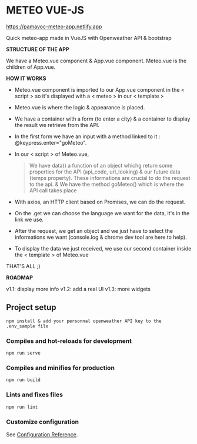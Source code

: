 # METEO VUE-JS 

https://pamavoc-meteo-app.netlify.app

Quick meteo-app made in VueJS with Openweather API & bootstrap

<b>STRUCTURE OF THE APP</b>

We have a Meteo.vue component & App.vue component.
Meteo.vue is the children of App.vue.


<b>HOW IT WORKS</b>

- Meteo.vue component is imported to our App.vue component in the < script > so it's displayed with a < meteo > in our < template >
- Meteo.vue is where the logic & appearance is placed.
- We have a container with a form (to enter a city) & a container to display the result we retrieve from the API.
- In the first form we have an input with a method linked to it : @keypress.enter="goMeteo". 

- In our < script > of Meteo.vue, 
    > We have data() a function of an object whichg return some properties for the API (api_code, url_looking) & our future data (temps property). These informations are crucial to do the request to the api.
    > &  We have the method goMeteo() which is where the API call takes place
 
- With axios, an HTTP client based on Promises, we can do the request.
- On the .get we can choose the language we want for the data, it's in the link we use.
- After the request, we get an object and we just have to select the informations we want (console.log & chrome dev tool are here to help).
- To display the data we just received, we use our second container inside the < template > of Meteo.vue

THAT'S ALL ;)

<b>ROADMAP</b>

v1.1: display more info
v1.2: add a real UI
v1.3: more widgets 


## Project setup
```
npm install & add your personnal openweather API key to the .env_sample file
```

### Compiles and hot-reloads for development
```
npm run serve
```

### Compiles and minifies for production
```
npm run build
```

### Lints and fixes files
```
npm run lint
```

### Customize configuration
See [Configuration Reference](https://cli.vuejs.org/config/).
